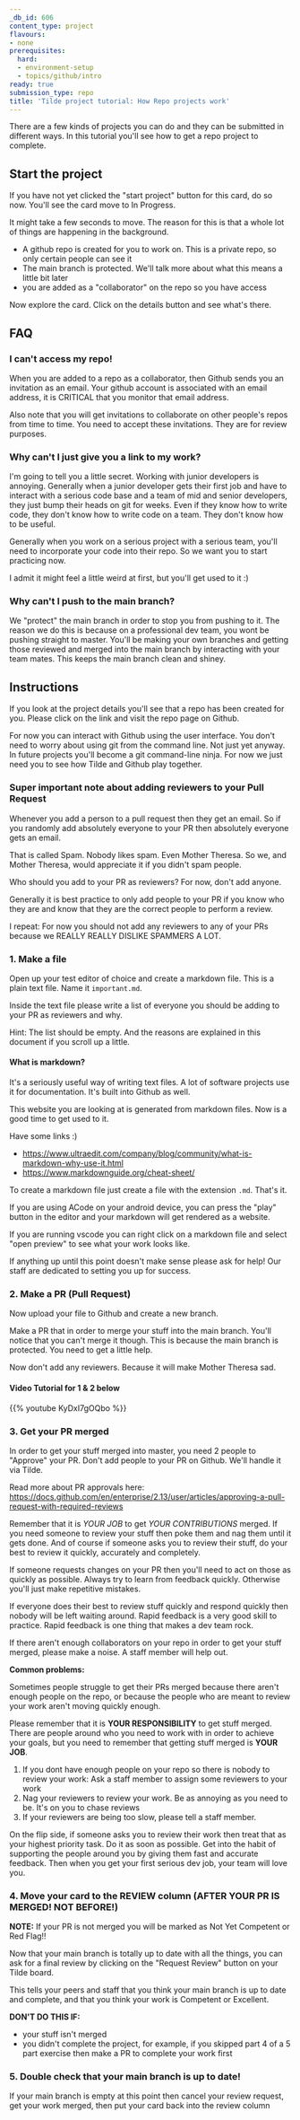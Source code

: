 ```yaml
---
_db_id: 606
content_type: project
flavours:
- none
prerequisites:
  hard:
  - environment-setup
  - topics/github/intro
ready: true
submission_type: repo
title: 'Tilde project tutorial: How Repo projects work'
---
```


There are a few kinds of projects you can do and they can be submitted in different ways. In this tutorial you'll see how to get a repo project to complete.

## Start the project

If you have not yet clicked the "start project" button for this card, do so now. You'll see the card move to In Progress.

It might take a few seconds to move. The reason for this is that a whole lot of things are happening in the background.

- A github repo is created for you to work on. This is a private repo, so only certain people can see it
- The main branch is protected. We'll talk more about what this means a little bit later
- you are added as a "collaborator" on the repo so you have access

Now explore the card. Click on the details button and see what's there.

## FAQ

### I can't access my repo!

When you are added to a repo as a collaborator, then Github sends you an invitation as an email. Your github account is associated with an email address, it is CRITICAL that you monitor that email address.

Also note that you will get invitations to collaborate on other people's repos from time to time. You need to accept these invitations. They are for review purposes.

### Why can't I just give you a link to my work?

I'm going to tell you a little secret. Working with junior developers is annoying. Generally when a junior developer gets their first job and have to interact with a serious code base and a team of mid and senior developers, they just bump their heads on git for weeks. Even if they know how to write code, they don't know how to write code on a team. They don't know how to be useful.

Generally when you work on a serious project with a serious team, you'll need to incorporate your code into their repo. So we want you to start practicing now.

I admit it might feel a little weird at first, but you'll get used to it :)

### Why can't I push to the main branch?

We "protect" the main branch in order to stop you from pushing to it. The reason we do this is because on a professional dev team, you wont be pushing straight to master. You'll be making your own branches and getting those reviewed and merged into the main branch by interacting with your team mates. This keeps the main branch clean and shiney.

## Instructions

If you look at the project details you'll see that a repo has been created for you. Please click on the link and visit the repo page on Github.

For now you can interact with Github using the user interface. You don't need to worry about using git from the command line. Not just yet anyway. In future projects you'll become a git command-line ninja. For now we just need you to see how Tilde and Github play together.

### Super important note about adding reviewers to your Pull Request

Whenever you add a person to a pull request then they get an email. So if you randomly add absolutely everyone to your PR then absolutely everyone gets an email.

That is called Spam. Nobody likes spam. Even Mother Theresa. So we, and Mother Theresa, would appreciate it if you didn't spam people.

Who should you add to your PR as reviewers?  For now, don't add anyone.

Generally it is best practice to only add people to your PR if you know who they are and know that they are the correct people to perform a review.

I repeat: For now you should not add any reviewers to any of your PRs because we REALLY REALLY DISLIKE SPAMMERS A LOT.

### 1. Make a file

Open up your test editor of choice and create a markdown file. This is a plain text file. Name it `important.md`.

Inside the text file please write a list of everyone you should be adding to your PR as reviewers and why.

Hint: The list should be empty. And the reasons are explained in this document if you scroll up a little.

#### What is markdown?

It's a seriously useful way of writing text files. A lot of software projects use it for documentation. It's built into Github as well.

This website you are looking at is generated from markdown files. Now is a good time to get used to it.

Have some links :)

- https://www.ultraedit.com/company/blog/community/what-is-markdown-why-use-it.html
- https://www.markdownguide.org/cheat-sheet/

To create a markdown file just create a file with the extension `.md`. That's it.

If you are using ACode on your android device, you can press the "play" button in the editor and your markdown will get rendered as a website.

If you are running vscode you can right click on a markdown file and select "open preview" to see what your work looks like.

If anything up until this point doesn't make sense please ask for help! Our staff are dedicated to setting you up for success.

### 2. Make a PR (Pull Request)

Now upload your file to Github and create a new branch.

Make a PR that in order to merge your stuff into the main branch. You'll notice that you can't merge it though. This is because the main branch is protected. You need to get a little help.

Now don't add any reviewers. Because it will make Mother Theresa sad.

#### Video Tutorial for 1 & 2 below

{{% youtube KyDxI7gOQbo %}}

### 3. Get your PR merged

In order to get your stuff merged into master, you need 2 people to "Approve" your PR. Don't add people to your PR on Github. We'll handle it via Tilde.

Read more about PR approvals here: https://docs.github.com/en/enterprise/2.13/user/articles/approving-a-pull-request-with-required-reviews

Remember that it is _YOUR JOB_ to get _YOUR CONTRIBUTIONS_ merged. If you need someone to review your stuff then poke them and nag them until it gets done. And of course if someone asks you to review their stuff, do your best to review it quickly, accurately and completely.

If someone requests changes on your PR then you'll need to act on those as quickly as possible. Always try to learn from feedback quickly. Otherwise you'll just make repetitive mistakes.

If everyone does their best to review stuff quickly and respond quickly then nobody will be left waiting around. Rapid feedback is a very good skill to practice. Rapid feedback is one thing that makes a dev team rock.

If there aren't enough collaborators on your repo in order to get your stuff merged, please make a noise. A staff member will help out.

**Common problems:**

Sometimes people struggle to get their PRs merged because there aren't enough people on the repo, or because the people who are meant to review your work aren't moving quickly enough.

Please remember that it is **YOUR RESPONSIBILITY** to get stuff merged. There are people around who you need to work with in order to achieve your goals, but you need to remember that getting stuff merged is **YOUR JOB**.

1. If you dont have enough people on your repo so there is nobody to review your work: Ask a staff member to assign some reviewers to your work
2. Nag your reviewers to review your work. Be as annoying as you need to be. It's on you to chase reviews
3. If your reviewers are being too slow, please tell a staff member.

On the flip side, if someone asks you to review their work then treat that as your highest priority task. Do it as soon as possible. Get into the habit of supporting the people around you by giving them fast and accurate feedback. Then when you get your first serious dev job, your team will love you.

### 4. Move your card to the REVIEW column (AFTER YOUR PR IS MERGED! NOT BEFORE!)

**NOTE:** If your PR is not merged you will be marked as Not Yet Competent or Red Flag!!

Now that your main branch is totally up to date with all the things, you can ask for a final review by clicking on the "Request Review" button on your Tilde board.

This tells your peers and staff that you think your main branch is up to date and complete, and that you think your work is Competent or Excellent.

**DON'T DO THIS IF:**

- your stuff isn't merged
- you didn't complete the project, for example, if you skipped part 4 of a 5 part exercise then make a PR to complete your work first

### 5. Double check that your main branch is up to date!

If your main branch is empty at this point then cancel your review request, get your work merged, then put your card back into the review column
